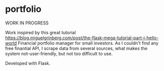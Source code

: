 # portfolio

WORK IN PROGRESS

Work inspired by this great tutorial https://blog.miguelgrinberg.com/post/the-flask-mega-tutorial-part-i-hello-world
Financial portfolio manager for small investors.
As I couldn't find any free finantial API, I scrape data from several sources, what makes the system not-user-friendly, but not too difficult to use.

Developed with Flask.
